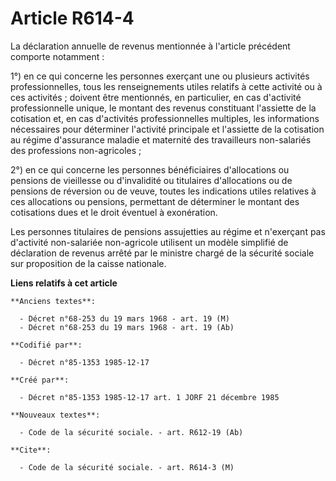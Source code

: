 # Article R614-4

La déclaration annuelle de revenus mentionnée à l'article précédent comporte notamment    : 

1°) en ce qui concerne les personnes exerçant une ou plusieurs activités professionnelles, tous les renseignements utiles
relatifs à cette activité ou à ces activités ; doivent être mentionnés, en particulier, en cas d'activité professionnelle
unique, le montant des revenus constituant l'assiette de la cotisation et, en cas d'activités professionnelles multiples, les
informations nécessaires pour déterminer l'activité principale et l'assiette de la cotisation au régime d'assurance maladie
et maternité des travailleurs non-salariés des professions non-agricoles ; 

2°) en ce qui concerne les personnes bénéficiaires d'allocations ou pensions de vieillesse ou d'invalidité ou titulaires
d'allocations ou de pensions de réversion ou de veuve, toutes les indications utiles relatives à ces allocations ou pensions,
permettant de déterminer le montant des cotisations dues et le droit éventuel à exonération. 

Les personnes titulaires de pensions assujetties au régime et n'exerçant pas d'activité non-salariée non-agricole utilisent
un modèle simplifié de déclaration de revenus arrêté par le ministre chargé de la sécurité sociale sur proposition de la
caisse nationale.

**Liens relatifs à cet article**

	**Anciens textes**:

	  - Décret n°68-253 du 19 mars 1968 - art. 19 (M)
	  - Décret n°68-253 du 19 mars 1968 - art. 19 (Ab)

	**Codifié par**:

	  - Décret n°85-1353 1985-12-17

	**Créé par**:

	  - Décret n°85-1353 1985-12-17 art. 1 JORF 21 décembre 1985

	**Nouveaux textes**:

	  - Code de la sécurité sociale. - art. R612-19 (Ab)

	**Cite**:

	  - Code de la sécurité sociale. - art. R614-3 (M)
